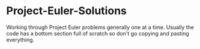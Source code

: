 # Project-Euler-Solutions
Working through Project Euler problems generally one at a time. Usually the code has a bottom section full of scratch so don't go copying and pasting everything.
